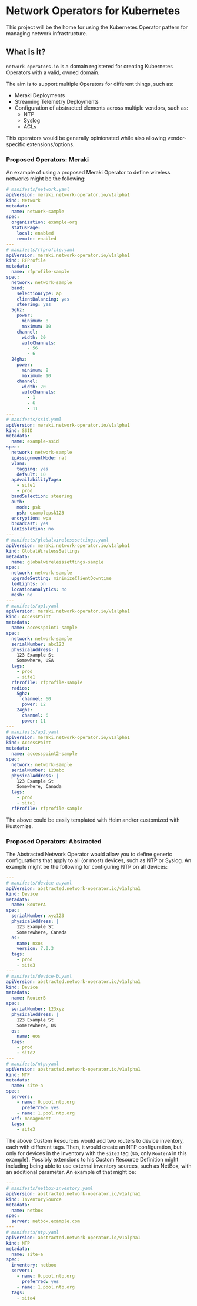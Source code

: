 # Network Operators for Kubernetes

This project will be the home for using the Kubernetes Operator pattern
for managing network infrastructure.

## What is it?

`network-operators.io` is a domain registered for creating Kubernetes
Operators with a valid, owned domain.

The aim is to support multiple Operators for different things, such as:

* Meraki Deployments
* Streaming Telemetry Deployments
* Configuration of abstracted elements across multiple vendors, such as:
  * NTP
  * Syslog
  * ACLs

This operators would be generally opinionated while also allowing
vendor-specific extensions/options.

### Proposed Operators: Meraki

An example of using a proposed Meraki Operator to define wireless
networks might be the following:

```yaml
# manifests/network.yaml
apiVersion: meraki.network-operator.io/v1alpha1
kind: Network
metadata:
  name: network-sample
spec:
  organization: example-org
  statusPage:
    local: enabled
    remote: enabled
---
# manifests/rfprofile.yaml
apiVersion: meraki.network-operator.io/v1alpha1
kind: RFProfile
metadata:
  name: rfprofile-sample
spec:
  network: network-sample
  band:
    selectionType: ap
    clientBalancing: yes
    steering: yes
  5ghz:
    power:
      minimum: 8
      maximum: 10
    channel:
      width: 20
      autoChannels:
        - 56
        - 6
  24ghz:
    power:
      minimum: 8
      maximum: 10
    channel:
      width: 20
      autoChannels:
        - 1
        - 6
        - 11
---
# manifests/ssid.yaml
apiVersion: meraki.network-operator.io/v1alpha1
kind: SSID
metadata:
  name: example-ssid
spec:
  network: network-sample
  ipAssignmentMode: nat
  vlans:
    tagging: yes
    default: 10
  apAvailabilityTags:
    - site1
    - prod
  bandSelection: steering
  auth:
    mode: psk
    psk: examplepsk123
  encryption: wpa
  broadcast: yes
  lanIsolation: no
---
# manifests/globalwirelesssettings.yaml
apiVersion: meraki.network-operator.io/v1alpha1
kind: GlobalWirelessSettings
metadata:
  name: globalwirelesssettings-sample
spec:
  network: network-sample
  upgradeSetting: minimizeClientDowntime
  ledLights: on
  locationAnalytics: no
  mesh: no
---
# manifests/ap1.yaml
apiVersion: meraki.network-operator.io/v1alpha1
kind: AccessPoint
metadata:
  name: accesspoint1-sample
spec:
  network: network-sample
  serialNumber: abc123
  physicalAddress: |
    123 Example St
    Somewhere, USA
  tags:
    - prod
    - site1
  rfProfile: rfprofile-sample
  radios:
    5ghz:
      channel: 60
      power: 12
    24ghz:
      channel: 6
      power: 11
---
# manifests/ap2.yaml
apiVersion: meraki.network-operator.io/v1alpha1
kind: AccessPoint
metadata:
  name: accesspoint2-sample
spec:
  network: network-sample
  serialNumber: 123abc
  physicalAddress: |
    123 Example St
    Somewhere, Canada
  tags:
    - prod
    - site1
  rfProfile: rfprofile-sample
```

The above could be easily templated with Helm and/or customized with Kustomize.

### Proposed Operators: Abstracted

The Abstracted Network Operator would allow you to define generic configurations that apply to all (or most) devices, such as NTP or Syslog.  An example might be the following for configuring NTP on all devices:

```yaml
---
# manifests/device-a.yaml
apiVersion: abstracted.network-operator.io/v1alpha1
kind: Device
metadata:
  name: RouterA
spec:
  serialNumber: xyz123
  physicalAddress: |
    123 Example St
    Somerewhere, Canada
  os:
    name: nxos
    version: 7.0.3
  tags:
    - prod
    - site3
---
# manifests/device-b.yaml
apiVersion: abstracted.network-operator.io/v1alpha1
kind: Device
metadata:
  name: RouterB
spec:
  serialNumber: 123xyz
  physicalAddress: |
    123 Example St
    Somerewhere, UK
  os:
    name: eos
  tags:
    - prod
    - site2
---
# manifests/ntp.yaml
apiVersion: abstracted.network-operator.io/v1alpha1
kind: NTP
metadata:
  name: site-a
spec:
  servers:
    - name: 0.pool.ntp.org
      preferred: yes
    - name: 1.pool.ntp.org
  vrf: management
  tags:
    - site3
```

The above Custom Resources would add two routers to device inventory, each with different tags.  Then, it would create an NTP configuration, but only for devices in the inventory with the `site3` tag (so, only `RouterA` in this example).  Possibly extensions to his Custom Resource Definition might including being able to use external inventory sources, such as NetBox, with an additional parameter.  An example of that might be:

```yaml
---
# manifests/netbox-inventory.yaml
apiVersion: abstracted.network-operator.io/v1alpha1
kind: InventorySource
metadata:
  name: netbox
spec:
  server: netbox.example.com
---
# manifests/ntp.yaml
apiVersion: abstracted.network-operator.io/v1alpha1
kind: NTP
metadata:
  name: site-a
spec:
  inventory: netbox
  servers:
    - name: 0.pool.ntp.org
      preferred: yes
    - name: 1.pool.ntp.org
  tags:
    - site4
```
